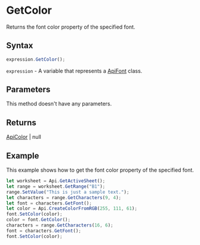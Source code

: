 # GetColor

Returns the font color property of the specified font.

## Syntax

```javascript
expression.GetColor();
```

`expression` - A variable that represents a [ApiFont](../ApiFont.md) class.

## Parameters

This method doesn't have any parameters.

## Returns

[ApiColor](../../ApiColor/ApiColor.md) \| null

## Example

This example shows how to get the font color property of the specified font.

```javascript editor-
let worksheet = Api.GetActiveSheet();
let range = worksheet.GetRange("B1");
range.SetValue("This is just a sample text.");
let characters = range.GetCharacters(9, 4);
let font = characters.GetFont();
let color = Api.CreateColorFromRGB(255, 111, 61);
font.SetColor(color);
color = font.GetColor();
characters = range.GetCharacters(16, 6);
font = characters.GetFont();
font.SetColor(color);
```
